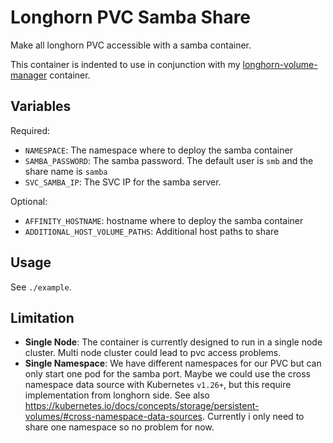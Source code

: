 # Longhorn PVC Samba Share

Make all longhorn PVC accessible with a samba container.

This container is indented to use in conjunction with my [longhorn-volume-manager](https://github.com/niki-on-github/longhorn-volume-manager) container.

## Variables

Required:

- `NAMESPACE`: The namespace where to deploy the samba container
- `SAMBA_PASSWORD`: The samba password. The default user is `smb` and the share name is `samba`
- `SVC_SAMBA_IP`: The SVC IP for the samba server.

Optional:

- `AFFINITY_HOSTNAME`: hostname where to deploy the samba container
- `ADDITIONAL_HOST_VOLUME_PATHS`: Additional host paths to share

## Usage

See `./example`.

## Limitation

- **Single Node**: The container is currently designed to run in a single node cluster. Multi node cluster could lead to pvc access problems.
- **Single Namespace**: We have different namespaces for our PVC but can only start one pod for the samba port. Maybe we could use the cross namespace data source with Kubernetes `v1.26+`, but this require implementation from longhorn side. See also https://kubernetes.io/docs/concepts/storage/persistent-volumes/#cross-namespace-data-sources. Currently i only need to share one namespace so no problem for now.
